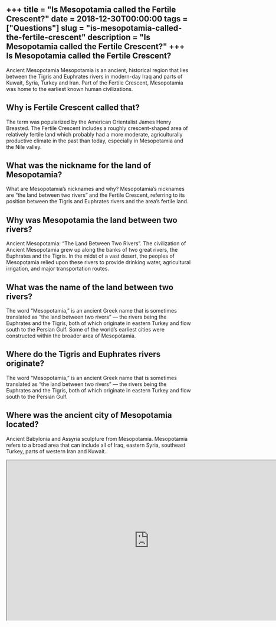 +++
title = "Is Mesopotamia called the Fertile Crescent?"
date = 2018-12-30T00:00:00
tags = ["Questions"]
slug = "is-mesopotamia-called-the-fertile-crescent"
description = "Is Mesopotamia called the Fertile Crescent?"
+++
Is Mesopotamia called the Fertile Crescent?
-------------------------------------------

Ancient Mesopotamia Mesopotamia is an ancient, historical region that lies between the Tigris and Euphrates rivers in modern-day Iraq and parts of Kuwait, Syria, Turkey and Iran. Part of the Fertile Crescent, Mesopotamia was home to the earliest known human civilizations.

Why is Fertile Crescent called that?
------------------------------------

The term was popularized by the American Orientalist James Henry Breasted. The Fertile Crescent includes a roughly crescent-shaped area of relatively fertile land which probably had a more moderate, agriculturally productive climate in the past than today, especially in Mesopotamia and the Nile valley.

What was the nickname for the land of Mesopotamia?
--------------------------------------------------

What are Mesopotamia’s nicknames and why? Mesopotamia’s nicknames are “the land between two rivers” and the Fertile Crescent, referring to its position between the Tigris and Euphrates rivers and the area’s fertile land.

Why was Mesopotamia the land between two rivers?
------------------------------------------------

Ancient Mesopotamia: “The Land Between Two Rivers”. The civilization of Ancient Mesopotamia grew up along the banks of two great rivers, the Euphrates and the Tigris. In the midst of a vast desert, the peoples of Mesopotamia relied upon these rivers to provide drinking water, agricultural irrigation, and major transportation routes.

What was the name of the land between two rivers?
-------------------------------------------------

The word “Mesopotamia,” is an ancient Greek name that is sometimes translated as “the land between two rivers” — the rivers being the Euphrates and the Tigris, both of which originate in eastern Turkey and flow south to the Persian Gulf. Some of the world’s earliest cities were constructed within the broader area of Mesopotamia.

Where do the Tigris and Euphrates rivers originate?
---------------------------------------------------

The word “Mesopotamia,” is an ancient Greek name that is sometimes translated as “the land between two rivers” — the rivers being the Euphrates and the Tigris, both of which originate in eastern Turkey and flow south to the Persian Gulf.

Where was the ancient city of Mesopotamia located?
--------------------------------------------------

Ancient Babylonia and Assyria sculpture from Mesopotamia. Mesopotamia refers to a broad area that can include all of Iraq, eastern Syria, southeast Turkey, parts of western Iran and Kuwait.

<iframe allow="accelerometer; autoplay; clipboard-write; encrypted-media; gyroscope; picture-in-picture" allowfullscreen="" class="__youtube_prefs__  epyt-is-override  no-lazyload" data-no-lazy="1" data-origheight="433" data-origwidth="770" data-skipgform_ajax_framebjll="" height="433" id="_ytid_51106" loading="lazy" src="https://www.youtube.com/embed/QeZKNjo-exs?enablejsapi=1&autoplay=0&cc_load_policy=0&cc_lang_pref=&iv_load_policy=1&loop=0&modestbranding=0&rel=1&fs=1&playsinline=0&autohide=2&theme=dark&color=red&controls=1&" title="YouTube player" width="770"></iframe>